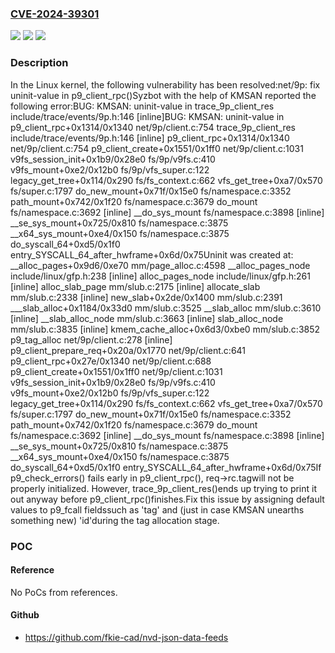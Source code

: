 ### [CVE-2024-39301](https://cve.mitre.org/cgi-bin/cvename.cgi?name=CVE-2024-39301)
![](https://img.shields.io/static/v1?label=Product&message=Linux&color=blue)
![](https://img.shields.io/static/v1?label=Version&message=348b59012e5c%3C%2072c5d8e416ec%20&color=brighgreen)
![](https://img.shields.io/static/v1?label=Vulnerability&message=n%2Fa&color=brighgreen)

### Description

In the Linux kernel, the following vulnerability has been resolved:net/9p: fix uninit-value in p9_client_rpc()Syzbot with the help of KMSAN reported the following error:BUG: KMSAN: uninit-value in trace_9p_client_res include/trace/events/9p.h:146 [inline]BUG: KMSAN: uninit-value in p9_client_rpc+0x1314/0x1340 net/9p/client.c:754 trace_9p_client_res include/trace/events/9p.h:146 [inline] p9_client_rpc+0x1314/0x1340 net/9p/client.c:754 p9_client_create+0x1551/0x1ff0 net/9p/client.c:1031 v9fs_session_init+0x1b9/0x28e0 fs/9p/v9fs.c:410 v9fs_mount+0xe2/0x12b0 fs/9p/vfs_super.c:122 legacy_get_tree+0x114/0x290 fs/fs_context.c:662 vfs_get_tree+0xa7/0x570 fs/super.c:1797 do_new_mount+0x71f/0x15e0 fs/namespace.c:3352 path_mount+0x742/0x1f20 fs/namespace.c:3679 do_mount fs/namespace.c:3692 [inline] __do_sys_mount fs/namespace.c:3898 [inline] __se_sys_mount+0x725/0x810 fs/namespace.c:3875 __x64_sys_mount+0xe4/0x150 fs/namespace.c:3875 do_syscall_64+0xd5/0x1f0 entry_SYSCALL_64_after_hwframe+0x6d/0x75Uninit was created at: __alloc_pages+0x9d6/0xe70 mm/page_alloc.c:4598 __alloc_pages_node include/linux/gfp.h:238 [inline] alloc_pages_node include/linux/gfp.h:261 [inline] alloc_slab_page mm/slub.c:2175 [inline] allocate_slab mm/slub.c:2338 [inline] new_slab+0x2de/0x1400 mm/slub.c:2391 ___slab_alloc+0x1184/0x33d0 mm/slub.c:3525 __slab_alloc mm/slub.c:3610 [inline] __slab_alloc_node mm/slub.c:3663 [inline] slab_alloc_node mm/slub.c:3835 [inline] kmem_cache_alloc+0x6d3/0xbe0 mm/slub.c:3852 p9_tag_alloc net/9p/client.c:278 [inline] p9_client_prepare_req+0x20a/0x1770 net/9p/client.c:641 p9_client_rpc+0x27e/0x1340 net/9p/client.c:688 p9_client_create+0x1551/0x1ff0 net/9p/client.c:1031 v9fs_session_init+0x1b9/0x28e0 fs/9p/v9fs.c:410 v9fs_mount+0xe2/0x12b0 fs/9p/vfs_super.c:122 legacy_get_tree+0x114/0x290 fs/fs_context.c:662 vfs_get_tree+0xa7/0x570 fs/super.c:1797 do_new_mount+0x71f/0x15e0 fs/namespace.c:3352 path_mount+0x742/0x1f20 fs/namespace.c:3679 do_mount fs/namespace.c:3692 [inline] __do_sys_mount fs/namespace.c:3898 [inline] __se_sys_mount+0x725/0x810 fs/namespace.c:3875 __x64_sys_mount+0xe4/0x150 fs/namespace.c:3875 do_syscall_64+0xd5/0x1f0 entry_SYSCALL_64_after_hwframe+0x6d/0x75If p9_check_errors() fails early in p9_client_rpc(), req->rc.tagwill not be properly initialized. However, trace_9p_client_res()ends up trying to print it out anyway before p9_client_rpc()finishes.Fix this issue by assigning default values to p9_fcall fieldssuch as 'tag' and (just in case KMSAN unearths something new) 'id'during the tag allocation stage.

### POC

#### Reference
No PoCs from references.

#### Github
- https://github.com/fkie-cad/nvd-json-data-feeds

